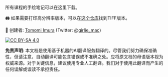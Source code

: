 所有课程的手绘笔记可以在这里下载。

🖨 如果需要打印高分辨率版本，可以在[这个仓库](https://github.com/girliemac/a-picture-is-worth-a-1000-words/tree/main/ml/tiff)找到TIFF版本。

🎨 创建者: [Tomomi Imura](https://github.com/girliemac) (Twitter: [@girlie_mac](https://twitter.com/girlie_mac))

[![CC BY-SA 4.0](https://img.shields.io/badge/License-CC%20BY--SA%204.0-lightgrey.svg)](https://creativecommons.org/licenses/by-sa/4.0/)

**免责声明**:
本文档是使用基于机器的AI翻译服务翻译的。尽管我们努力确保准确性，但请注意，自动翻译可能包含错误或不准确之处。应将原文档的母语版本视为权威来源。对于关键信息，建议使用专业人工翻译。我们对于使用此翻译而产生的任何误解或误读不承担责任。